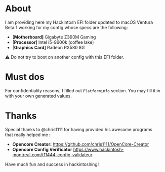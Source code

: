 # About
I am providing here my Hackintosh EFI folder updated to macOS Ventura Beta 1 working for my config whose specs are the following:
- **[Motherboard]** Gigabyte Z390M Gaming
- **[Processor]** Intel i5-9600k (coffee lake)
- **[Graphics Card]** Radeon RX580 8G

⚠️ Do not try to boot on another config with this EFI folder.

# Must dos
For confidentiality reasons, I filled out `Platforminfo` section. You may fill it in with your own generated values.

# Thanks
Special thanks to @chris1111 for having provided his awesome programs that really helped me :
- **Opencore Creator:** https://github.com/chris1111/OpenCore-Creator
- **Opencore Config Verificator** https://www.hackintosh-montreal.com/t11444-config-validateur

Have much fun and success in hackintoshing!
